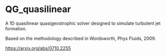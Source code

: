 # QG_quasilinear
A 1D quasilinear quasigeostrophic solver designed to simulate turbulent jet formation.

Based on the methodology described in Wordsworth, Phys Fluids, 2009.

https://arxiv.org/abs/0710.2255

